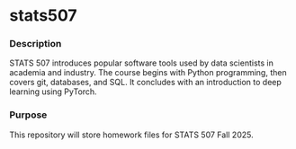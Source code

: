 # stats507

### Description
STATS 507 introduces popular software tools used by data scientists in academia and industry. The course begins with Python programming, then covers git, databases, and SQL. It concludes with an introduction to deep learning using PyTorch.

### Purpose
This repository will store homework files for STATS 507 Fall 2025.

